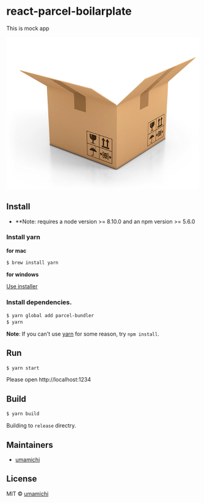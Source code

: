 # react-parcel-boilarplate
This is mock app

![react-parcel-boilarplate](/logo.png)

## Install

* **Note: requires a node version >= 8.10.0 and an npm version >= 5.6.0

### Install yarn

**for mac**  

```bash
$ brew install yarn
```

**for windows**  

[Use installer](https://yarnpkg.com/lang/en/docs/install/#windows-tab)

### Install dependencies.

```bash
$ yarn global add parcel-bundler
$ yarn
```

**Note**: If you can't use [yarn](https://github.com/yarnpkg/yarn) for some reason, try `npm install`.


## Run

```bash
$ yarn start
```

Please open http://localhost:1234


## Build

```bash
$ yarn build
```

Building to `release` directry.

## Maintainers

- [umamichi](https://github.com/umamichi)

## License
MIT © [umamichi](https://github.com/umamichi)
